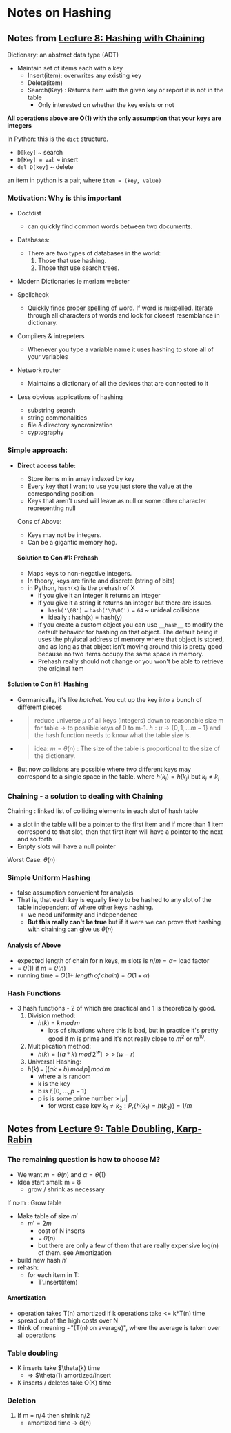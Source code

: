 # Notes on Hashing

## Notes from [Lecture 8: Hashing with Chaining](https://www.youtube.com/watch?v=0M_kIqhwbFo&list=PLUl4u3cNGP61Oq3tWYp6V_F-5jb5L2iHb&index=9)

Dictionary: an abstract data type (ADT)

- Maintain set of items each with a key
  - Insert(item): overwrites any existing key
  - Delete(item)
  - Search(Key) : Returns item with the given key or report it is not in the table
    - Only interested on whether the key exists or not

**All operations above are O(1) with the only assumption that your keys are integers**

In Python: this is the `dict` structure.

- `D[key]` ~ search
- `D[Key] = val` ~ insert
- `del D[key]` ~ delete

an item in python is a pair, where `item = (key, value)`

### Motivation: Why is this important

- Doctdist
  - can quickly find common words between two documents.
- Databases:
  - There are two types of databases in the world:
    1. Those that use hashing.
    2. Those that use search trees.
- Modern Dictionaries ie meriam webster
- Spellcheck
  - Quickly finds proper spelling of word. If word is mispelled. Iterate through all characters of words and look for closest resemblance in dictionary.
- Compilers & intrepeters
  - Whenever you type a variable name it uses hashing to store all of your variables
- Network router

  - Maintains a dictionary of all the devices that are connected to it

- Less obvious applications of hashing
  - substring search
  - string commonalities
  - file & directory syncronization
  - cyptography

### Simple approach:

- **Direct access table:**

  - Store items m in array indexed by key
  - Every key that I want to use you just store the value at the corresponding position
  - Keys that aren't used will leave as null or some other character representing null

  Cons of Above:

  - Keys may not be integers.
  - Can be a gigantic memory hog.

  #### Solution to Con #1: Prehash

  - Maps keys to non-negative integers.
  - In theory, keys are finite and discrete (string of bits)
  - in Python, `hash(x)` is the prehash of X
    - if you give it an integer it returns an integer
    - if you give it a string it returns an integer but there are issues.
      - `hash('\0B')` = `hash('\0\0C')` = `64` ~ unideal collisions
      - ideally : hash(x) = hash(y)
    - If you create a custom object you can use `__hash__` to modify the default behavior for hashing on that object. The default being it uses the phyiscal address of memory where that object is stored, and as long as that object isn't moving around this is pretty good because no two items occupy the same space in memory.
    - Prehash really should not change or you won't be able to retrieve the original item

#### Solution to Con #1: Hashing

- Germanically, it's like _hatchet_. You cut up the key into a bunch of different pieces

- > reduce universe $\mu$ of all keys (integers) down to reasonable size m for table -> to possible keys of 0 to m-1. $h : \mu$ -> $\{0,1, ...m-1\}$ and the hash function needs to know what the table size is.
- > idea: $m = \theta(n)$ : The size of the table is proportional to the size of the dictionary.
- But now collisions are possible where two different keys may correspond to a single space in the table. where $h(k_i) = h(k_j)$ but $k_i \neq k_j$

### Chaining - a solution to dealing with Chaining

Chaining : linked list of colliding elements in each slot of hash table

- a slot in the table will be a pointer to the first item and if more than 1 item correspond to that slot, then that first item will have a pointer to the next and so forth
- Empty slots will have a null pointer

Worst Case: $\theta (n)$

### Simple Uniform Hashing

- false assumption convenient for analysis
- That is, that each key is equally likely to be hashed to any slot of the table independent of where other keys hashing.
  - we need uniformity and independence
  - **But this really can't be true** but if it were we can prove that hashing with chaining can give us $\theta(n)$

#### Analysis of Above

- expected length of chain for n keys, m slots is $n/m = \alpha =$ load factor
- = $\theta(1)$ if $m=\theta(n)$
- running time = $O (1 + \:length\, of\, chain) = O(1 + \alpha)$

### Hash Functions

- 3 hash functions - 2 of which are practical and 1 is theoretically good.
  1. Division method:
     - $h(k)\:=\: k\, mod\, m$
       - lots of situations where this is bad, but in practice it's pretty good if m is prime and it's not really close to $m^2$ or $m^10$.
  2. Multiplication method:
     - $h(k) = [(a*k)\: mod\,2^w]\,>>\,(w-r)$
  3. Universal Hashing:
  - $h(k)\,=\,[(ak+b)\,mod\,p]\, mod\,m$
    - where a is random
    - k is the key
    - b is $\xi\{0,\: ..., p-1\}$
    - p is is some prime number $\gt\, |\mu|$
      - for worst case key $k_1\neq k_2 : P_r\{h(k_1)=h(k_2)\}\:=\:1/m$

## Notes from [Lecture 9: Table Doubling, Karp-Rabin](https://www.youtube.com/watch?v=BRO7mVIFt08&list=PLUl4u3cNGP61Oq3tWYp6V_F-5jb5L2iHb&index=9)

### The remaining question is how to choose M?

- We want $m=\theta(n)$ and $\alpha=\theta(1)$
- Idea start small: m = 8
  - grow / shrink as necessary

If n>m : Grow table

- Make table of size $m'$
  - $m' = 2m$
    - cost of N inserts
    - = $\theta(n)$
    - but there are only a few of them that are really expensive log(n) of them. see Amortization
- build new hash $h'$
- rehash:
  - for each item in T:
    - T'.insert(item)

#### Amortization

- operation takes T(n) amortized if k operations take <= k\*T(n) time
- spread out of the high costs over N
- think of meaning ~"(T(n) on average)", where the average is taken over all operations

### Table doubling

- K inserts take $\theta(k) time
  - => $\theta(1) amortized/insert
- K inserts / deletes take O(K) time

### Deletion

1. If m = n/4 then shrink n/2
   - amortized time -> $\theta(n)$
